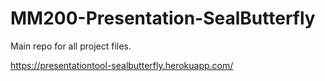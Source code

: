 # MM200-Presentation-SealButterfly
Main repo for all project files.

https://presentationtool-sealbutterfly.herokuapp.com/